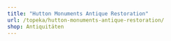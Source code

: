 ```yaml
---
title: "Hutton Monuments Antique Restoration"
url: /topeka/hutton-monuments-antique-restoration/
shop: Antiquitäten
---
```

